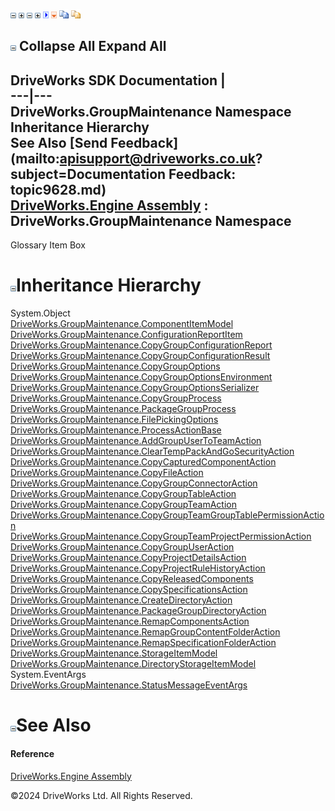![](dotnetimages/collapse.gif) ![](dotnetimages/expand.gif) ![](dotnetimages/collapse.gif) ![](dotnetimages/expand.gif) ![](dotnetimages/drpdown.gif) ![](dotnetimages/drpdown_orange.gif) ![](dotnetimages/copycode.gif) ![](dotnetimages/copycodeHighlight.gif)

![](dotnetimages/collapse.gif) Collapse All Expand All  
---  
DriveWorks SDK Documentation  |   
---|---  
DriveWorks.GroupMaintenance Namespace Inheritance Hierarchy   
See Also [Send Feedback](mailto:apisupport@driveworks.co.uk?subject=Documentation Feedback: topic9628.md)  
[DriveWorks.Engine Assembly](topic2156.md) : DriveWorks.GroupMaintenance Namespace  
---  
  
Glossary Item Box

# ![](dotnetimages/collapse.gif)Inheritance Hierarchy

System.Object  
[DriveWorks.GroupMaintenance.ComponentItemModel](topic9662.md)  
[DriveWorks.GroupMaintenance.ConfigurationReportItem](topic9677.md)  
[DriveWorks.GroupMaintenance.CopyGroupConfigurationReport](topic9709.md)  
[DriveWorks.GroupMaintenance.CopyGroupConfigurationResult](topic9719.md)  
[DriveWorks.GroupMaintenance.CopyGroupOptions](topic9736.md)  
[DriveWorks.GroupMaintenance.CopyGroupOptionsEnvironment](topic9759.md)  
[DriveWorks.GroupMaintenance.CopyGroupOptionsSerializer](topic9768.md)  
[DriveWorks.GroupMaintenance.CopyGroupProcess](topic9776.md)  
[DriveWorks.GroupMaintenance.PackageGroupProcess](topic9925.md)  
[DriveWorks.GroupMaintenance.FilePickingOptions](topic9902.md)  
[DriveWorks.GroupMaintenance.ProcessActionBase](topic9935.md)  
[DriveWorks.GroupMaintenance.AddGroupUserToTeamAction](topic9643.md)  
[DriveWorks.GroupMaintenance.ClearTempPackAndGoSecurityAction](topic9654.md)  
[DriveWorks.GroupMaintenance.CopyCapturedComponentAction](topic9686.md)  
[DriveWorks.GroupMaintenance.CopyFileAction](topic9696.md)  
[DriveWorks.GroupMaintenance.CopyGroupConnectorAction](topic9727.md)  
[DriveWorks.GroupMaintenance.CopyGroupTableAction](topic9797.md)  
[DriveWorks.GroupMaintenance.CopyGroupTeamAction](topic9806.md)  
[DriveWorks.GroupMaintenance.CopyGroupTeamGroupTablePermissionAction](topic9816.md)  
[DriveWorks.GroupMaintenance.CopyGroupTeamProjectPermissionAction](topic9826.md)  
[DriveWorks.GroupMaintenance.CopyGroupUserAction](topic9836.md)  
[DriveWorks.GroupMaintenance.CopyProjectDetailsAction](topic9846.md)  
[DriveWorks.GroupMaintenance.CopyProjectRuleHistoryAction](topic9856.md)  
[DriveWorks.GroupMaintenance.CopyReleasedComponents](topic9864.md)  
[DriveWorks.GroupMaintenance.CopySpecificationsAction](topic9872.md)  
[DriveWorks.GroupMaintenance.CreateDirectoryAction](topic9882.md)  
[DriveWorks.GroupMaintenance.PackageGroupDirectoryAction](topic9917.md)  
[DriveWorks.GroupMaintenance.RemapComponentsAction](topic9949.md)  
[DriveWorks.GroupMaintenance.RemapGroupContentFolderAction](topic9959.md)  
[DriveWorks.GroupMaintenance.RemapSpecificationFolderAction](topic9970.md)  
[DriveWorks.GroupMaintenance.StorageItemModel](topic9992.md)  
[DriveWorks.GroupMaintenance.DirectoryStorageItemModel](topic9893.md)  
System.EventArgs  
[DriveWorks.GroupMaintenance.StatusMessageEventArgs](topic9981.md)  


# ![](dotnetimages/collapse.gif)See Also

#### Reference

[DriveWorks.Engine Assembly](topic2156.md)

©2024 DriveWorks Ltd. All Rights Reserved.
